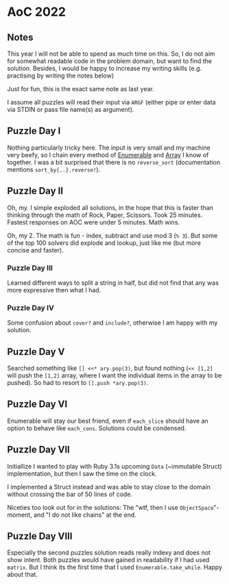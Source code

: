 # AoC 2022

## Notes

This year I will not be able to spend as much time on this. So, I do not aim
for somewhat readable code in the problem domain, but want to find the
solution. Besides, I would be happy to increase my writing skills (e.g.
practising by
writing the notes below)

Just for fun, this is the exact same note as last year.

I assume all puzzles will read their input via `ARGF` (either pipe or enter data via
STDIN  or pass file name(s) as argument).

## Puzzle Day I

Nothing particularly tricky here. The input is very small and my machine very beefy, so I chain every method of [Enumerable](https://ruby-doc.org/core-3.1.2/Enumerable.html) and [Array](https://ruby-doc.org/core-3.1.2/Array.html) I know of together.
I was a bit surprised that there is no `reverse_sort` (documentation mentions `sort_by{..}.reverse!`).

## Puzzle Day II

Oh, my. I simple exploded all solutions, in the hope that this is faster than thinking through the math of Rock, Paper, Scissors. Took 25 minutes. Fastest responses on AOC were under 5 minutes. Math wins.

Oh, my 2. The math is fun - index, subtract and use mod 3 (`% 3`). But some of the top 100 solvers did explode and lookup, just like me (but more concise and faster).

### Puzzle Day III

Learned different ways to split a string in half, but did not find that any was more expressive then what I had.

### Puzzle Day IV

Some confusion about `cover?` and `include?`, otherwise I am happy with my
solution.

## Puzzle Day V

Searched something like `[] <<* ary.pop(3)`, but found nothing (`<< [1,2]` will
push the `[1,2]` array, where I want the individual items in the array to be
pushed). So had to resort to `[].push *ary.pop(3)`.

## Puzzle Day VI

Enumerable will stay our best friend, even if `each_slice` should have an option
to behave like `each_cons`. Solutions could be condensed.

## Puzzle Day VII

Initiallize I wanted to play with Ruby 3.1s upcoming `Data` (~immutable Struct)
implementation, but then I saw the time on the clock.

I implemented a Struct instead and was able to stay close to the domain without
crossing the bar of 50 lines of code.

Niceties too look out for in the solutions: The "wtf, then I use `ObjectSpace`"-
moment, and "I do not like chains" at the end.

## Puzzle Day VIII

Especially the second puzzles solution reads really indexy and does not show intent. Both puzzles would have gained in readability if I had used `matrix`. But I think its the first time that I used `Enumerable.take_while`. Happy about that.
